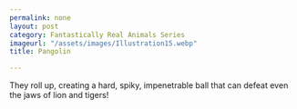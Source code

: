 ```yaml
---
permalink: none
layout: post
category: Fantastically Real Animals Series
imageurl: "/assets/images/Illustration15.webp"
title: Pangolin

---
```


They roll up, creating a hard, spiky, impenetrable ball that can defeat even the jaws of lion and tigers!
